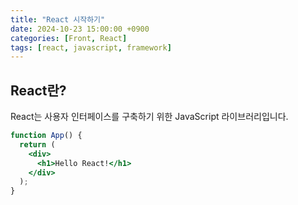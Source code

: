 ```yaml
---
title: "React 시작하기"
date: 2024-10-23 15:00:00 +0900
categories: [Front, React]
tags: [react, javascript, framework]
---
```


## React란?

React는 사용자 인터페이스를 구축하기 위한 JavaScript 라이브러리입니다.

```jsx
function App() {
  return (
    <div>
      <h1>Hello React!</h1>
    </div>
  );
}
```
